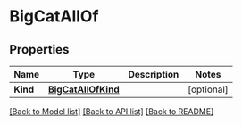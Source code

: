 # BigCatAllOf

## Properties

Name | Type | Description | Notes
------------ | ------------- | ------------- | -------------
**Kind** | [**BigCatAllOfKind**](BigCatAllOfKind.md) |  | [optional] 

[[Back to Model list]](../README.md#documentation-for-models) [[Back to API list]](../README.md#documentation-for-api-endpoints) [[Back to README]](../README.md)


